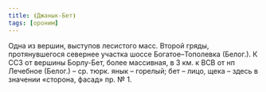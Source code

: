 ```yaml
---
title: ⦗Джанык-Бет⦘
tags: [ороним]
---
```


Одна из вершин, выступов лесистого масс. Второй гряды, протянувшегося севернее
участка шоссе Богатое–Тополевка (Белог.). К ССЗ от вершины Борлу-Бет, более
массивная, в 3 км. к ВСВ от нп Лечебное (Белог.) – ср. тюрк. янык – горелый; бет
– лицо, щека – здесь в значении «сторона, фасад» пр. № 1.
